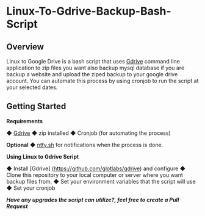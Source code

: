 # Linux-To-Gdrive-Backup-Bash-Script

## Overview

Linux to Google Drive is a bash script that uses [Gdrive](https://github.com/glotlabs/gdrive) command line application to zip files you want also backup mysql database if you are backup a website and upload the ziped backup to your google drive account. You can automate this process by using cronjob to run the script at your selected dates.

## Getting Started

**Requirements**

◆ [Gdrive](https://github.com/glotlabs/gdrive)
◆ zip installed
◆ Cronjob (for automating the process)

**Optional**
◆ [ntfy.sh](https://ntfy.sh/) for notifications when the process is done.

**Using Linux to Gdrive Script**

◆ Install [Gdrive] (https://github.com/glotlabs/gdrive) and configure
◆ Clone this repository to your local computer or server where you want backup files from.
◆ Set your environment variables that the script will use
◆ Set your cronjob


***Have any upgrades the script can utilize?, feel free to create a Pull Request***
